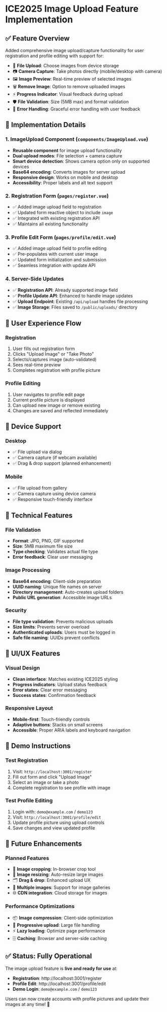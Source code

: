 # ICE2025 Image Upload Feature Implementation

## ✅ **Feature Overview**

Added comprehensive image upload/capture functionality for user registration and profile editing with support for:
- 📁 **File Upload**: Choose images from device storage
- 📷 **Camera Capture**: Take photos directly (mobile/desktop with camera)
- 🖼️ **Image Preview**: Real-time preview of selected images
- 🗑️ **Remove Image**: Option to remove uploaded images
- ⚡ **Progress Indicator**: Visual feedback during upload
- 🛡️ **File Validation**: Size (5MB max) and format validation
- 🔄 **Error Handling**: Graceful error handling with user feedback

## 🚀 **Implementation Details**

### **1. ImageUpload Component** (`components/ImageUpload.vue`)
- **Reusable component** for image upload functionality
- **Dual upload modes**: File selection + camera capture
- **Smart device detection**: Shows camera option only on supported devices
- **Base64 encoding**: Converts images for server upload
- **Responsive design**: Works on mobile and desktop
- **Accessibility**: Proper labels and alt text support

### **2. Registration Form** (`pages/register.vue`)
- ✅ Added image upload field to registration
- ✅ Updated form reactive object to include `image`
- ✅ Integrated with existing registration API
- ✅ Maintains all existing functionality

### **3. Profile Edit Form** (`pages/profile/edit.vue`)
- ✅ Added image upload field to profile editing
- ✅ Pre-populates with current user image
- ✅ Updated form initialization and submission
- ✅ Seamless integration with update API

### **4. Server-Side Updates**
- ✅ **Registration API**: Already supported image field
- ✅ **Profile Update API**: Enhanced to handle image updates
- ✅ **Upload Endpoint**: Existing `/api/upload` handles file processing
- ✅ **Image Storage**: Files saved to `/public/uploads/` directory

## 🎯 **User Experience Flow**

### **Registration**
1. User fills out registration form
2. Clicks "Upload Image" or "Take Photo"
3. Selects/captures image (auto-validated)
4. Sees real-time preview
5. Completes registration with profile picture

### **Profile Editing**
1. User navigates to profile edit page
2. Current profile picture is displayed
3. Can upload new image or remove existing
4. Changes are saved and reflected immediately

## 📱 **Device Support**

### **Desktop**
- ✅ File upload via dialog
- ✅ Camera capture (if webcam available)
- ✅ Drag & drop support (planned enhancement)

### **Mobile**
- ✅ File upload from gallery
- ✅ Camera capture using device camera
- ✅ Responsive touch-friendly interface

## 🔧 **Technical Features**

### **File Validation**
- **Format**: JPG, PNG, GIF supported
- **Size**: 5MB maximum file size
- **Type checking**: Validates actual file type
- **Error feedback**: Clear user messaging

### **Image Processing**
- **Base64 encoding**: Client-side preparation
- **UUID naming**: Unique file names on server
- **Directory management**: Auto-creates upload folders
- **Public URL generation**: Accessible image URLs

### **Security**
- **File type validation**: Prevents malicious uploads
- **Size limits**: Prevents server overload
- **Authenticated uploads**: Users must be logged in
- **Safe file naming**: UUIDs prevent conflicts

## 🎨 **UI/UX Features**

### **Visual Design**
- **Clean interface**: Matches existing ICE2025 styling
- **Progress indicators**: Upload status feedback
- **Error states**: Clear error messaging
- **Success states**: Confirmation feedback

### **Responsive Layout**
- **Mobile-first**: Touch-friendly controls
- **Adaptive buttons**: Stacks on small screens
- **Accessible**: Proper ARIA labels and keyboard navigation

## 🧪 **Demo Instructions**

### **Test Registration**
1. Visit: `http://localhost:3001/register`
2. Fill out form and click "Upload Image"
3. Select an image or take a photo
4. Complete registration to see profile with image

### **Test Profile Editing**
1. Login with: `demo@example.com` / `demo123`
2. Visit: `http://localhost:3001/profile/edit`
3. Update profile picture using upload controls
4. Save changes and view updated profile

## 🔮 **Future Enhancements**

### **Planned Features**
- 🎨 **Image cropping**: In-browser crop tool
- 📏 **Image resizing**: Auto-resize large images
- 🗂️ **Drag & drop**: Enhanced upload UX
- 🔄 **Multiple images**: Support for image galleries
- 🌐 **CDN integration**: Cloud storage for images

### **Performance Optimizations**
- 📦 **Image compression**: Client-side optimization
- 💾 **Progressive upload**: Large file handling
- ⚡ **Lazy loading**: Optimize page performance
- 🗄️ **Caching**: Browser and server-side caching

## ✅ **Status: Fully Operational**

The image upload feature is **live and ready for use** at:
- **Registration**: http://localhost:3001/register
- **Profile Edit**: http://localhost:3001/profile/edit
- **Demo Login**: `demo@example.com` / `demo123`

Users can now create accounts with profile pictures and update their images at any time! 🎉
